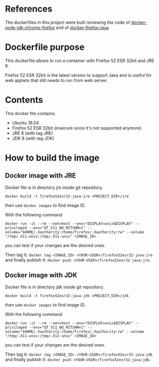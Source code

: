 # References

The dockerfiles in this project were built reviewing the code of [docker-node-jdk-chrome-firefox](https://bitbucket.org/atlassian/docker-node-jdk-chrome-firefox/) and of [docker-firefox-java](https://github.com/ktelep/docker-firefox-java).

# Dockerfile purpose

This dockerfile allows to run a container with Firefox 52 ESR 32bit and JRE 8.

Firefox 52 ESR 32bit is the latest version to support Java and is useful for web applets that still needs to run from web server.

# Contents

This docker file contains:
- Ubuntu 16.04
- Firefox 52 ESR 32bit (insecure since it's not supported anymore)
- JRE 8 (with tag JRE)
- JDK 8 (with tag JDK)

# How to build the image

## Docker image with JRE

Docker file is in directory jre inside git repository.

`docker build -t firefox52esr32-java-jre <PROJECT_DIR>/jre`

then use `docker images` to find image ID.

With the following command

`docker run -it --rm --net=host --env="DISPLAY=unix$DISPLAY" --privileged --env="QT_X11_NO_MITSHM=1" --volume="$HOME/.Xauthority:/home/firefox/.Xauthority:rw" --volume "/tmp/.X11-unix:/tmp/.X11-unix" <IMAGE_ID>`

you can test if your changes are the desired ones.

Then tag it: `docker tag <IMAGE_ID> <YOUR-USER>/firefox52esr32-java:jre` and finally publish it: `docker push <YOUR-USER>/firefox52esr32-java:jre`.


## Docker image with JDK

Docker file is in directory jdk inside git repository.

`docker build -t firefox52esr32-java-jdk <PROJECT_DIR>/jdk`

then use `docker images` to find image ID.

With the following command

`docker run -it --rm --net=host --env="DISPLAY=unix$DISPLAY" --privileged --env="QT_X11_NO_MITSHM=1" --volume="$HOME/.Xauthority:/home/firefox/.Xauthority:rw" --volume "/tmp/.X11-unix:/tmp/.X11-unix" <IMAGE_ID>`

you can test if your changes are the desired ones.

Then tag it: `docker tag <IMAGE_ID> <YOUR-USER>/firefox52esr32-java:jdk` and finally publish it: `docker push <YOUR-USER>/firefox52esr32-java:jdk`.
